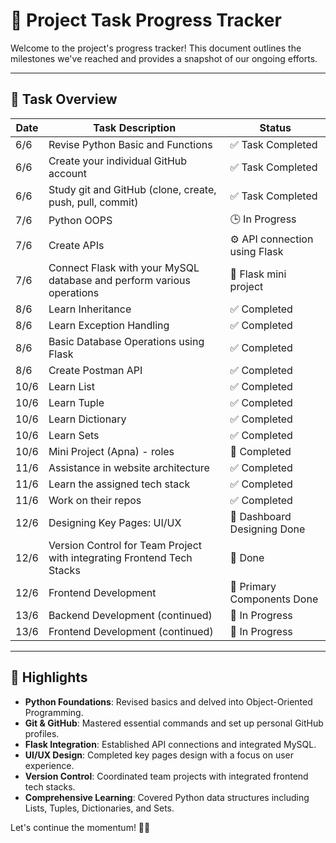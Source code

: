 # 🚀 Project Task Progress Tracker

Welcome to the project's progress tracker! This document outlines the milestones we've reached and provides a snapshot of our ongoing efforts.

---

## 📅 Task Overview

| Date   | Task Description                                                                                      | Status                          |
|--------|-------------------------------------------------------------------------------------------------------|---------------------------------|
| 6/6    | Revise Python Basic and Functions                                                                     | ✅ Task Completed               |
| 6/6    | Create your individual GitHub account                                                                 | ✅ Task Completed               |
| 6/6    | Study git and GitHub (clone, create, push, pull, commit)                                              | ✅ Task Completed               |
| 7/6    | Python OOPS                                                                                           | 🕒 In Progress                  |
| 7/6    | Create APIs                                                                                           | ⚙️ API connection using Flask   |
| 7/6    | Connect Flask with your MySQL database and perform various operations                                 | 🔧 Flask mini project           |
| 8/6    | Learn Inheritance                                                                                     | ✅ Completed                    |
| 8/6    | Learn Exception Handling                                                                              | ✅ Completed                    |
| 8/6    | Basic Database Operations using Flask                                                                 | ✅ Completed                    |
| 8/6    | Create Postman API                                                                                    | ✅ Completed                    |
| 10/6   | Learn List                                                                                            | ✅ Completed                    |
| 10/6   | Learn Tuple                                                                                           | ✅ Completed                    |
| 10/6   | Learn Dictionary                                                                                      | ✅ Completed                    |
| 10/6   | Learn Sets                                                                                            | ✅ Completed                    |
| 10/6   | Mini Project (Apna) - roles                                                                            | 🎉 Completed                    |
| 11/6   | Assistance in website architecture                                                                    | ✅ Completed                    |
| 11/6   | Learn the assigned tech stack                                                                         | ✅ Completed                    |
| 11/6   | Work on their repos                                                                                   | ✅ Completed                    |
| 12/6   | Designing Key Pages: UI/UX                                                                             | 🎨 Dashboard Designing Done     |
| 12/6   | Version Control for Team Project with integrating Frontend Tech Stacks                                | 📝 Done                        |
| 12/6   | Frontend Development                                                                                  | 🎨 Primary Components Done      |
| 13/6   | Backend Development (continued)                                                                       | 🔄 In Progress                  |
| 13/6   | Frontend Development (continued)                                                                      | 🔄 In Progress                  |

---

## 🌟 Highlights

- **Python Foundations**: Revised basics and delved into Object-Oriented Programming.
- **Git & GitHub**: Mastered essential commands and set up personal GitHub profiles.
- **Flask Integration**: Established API connections and integrated MySQL.
- **UI/UX Design**: Completed key pages design with a focus on user experience.
- **Version Control**: Coordinated team projects with integrated frontend tech stacks.
- **Comprehensive Learning**: Covered Python data structures including Lists, Tuples, Dictionaries, and Sets.


Let's continue the momentum! 🌟💪


